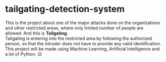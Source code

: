 # tailgating-detection-system<br>
This is the project about one of the major attacks done on the organizations and other restricted areas, where only limited number of people are allowed. And this is <b>Tailgating</b>.<br>
Tailgating is entering into the restricted area by following the authorized person, so that the intruder does not have to provide any valid identification.<br>
This project will be made using Machine Learning, Artificial Intelligence and a lot of Python. :wink:
